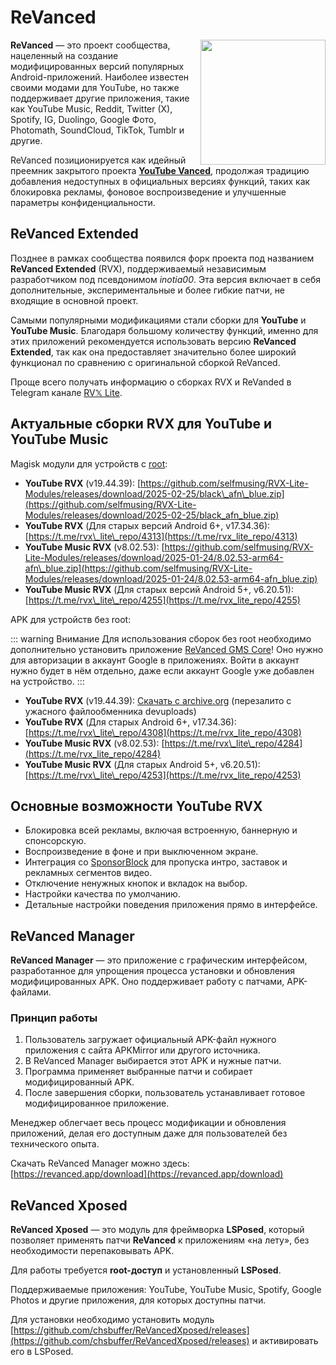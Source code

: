 # ReVanced

<img src="/img/logo/revanced.png" style="float: right" width="200px">

**ReVanced** — это проект сообщества, нацеленный на создание модифицированных версий популярных Android-приложений. Наиболее известен своими модами для YouTube, но также поддерживает другие приложения, такие как YouTube Music, Reddit, Twitter (X), Spotify, IG, Duolingo, Google Фото, Photomath, SoundCloud, TikTok, Tumblr и другие.

ReVanced позиционируется как идейный преемник закрытого проекта **[YouTube Vanced](https://ru.wikipedia.org/wiki/YouTube_Vanced)**, продолжая традицию добавления недоступных в официальных версиях функций, таких как блокировка рекламы, фоновое воспроизведение и улучшенные параметры конфиденциальности.

## ReVanced Extended

Позднее в рамках сообщества появился форк проекта под названием **ReVanced Extended** (RVX), поддерживаемый независимым разработчиком под псевдонимом *inotia00*. Эта версия включает в себя дополнительные, экспериментальные и более гибкие патчи, не входящие в основной проект.

Самыми популярными модификациями стали сборки для **YouTube** и **YouTube Music**. Благодаря большому количеству функций, именно для этих приложений рекомендуется использовать версию **ReVanced Extended**, так как она предоставляет значительно более широкий функционал по сравнению с оригинальной сборкой ReVanced.

Проще всего получать информацию о сборках RVX и ReVanded в Telegram канале [RV𝕏 Lite](https://t.me/rvx_lite).

## Актуальные сборки RVX для YouTube и YouTube Music

Magisk модули для устройств с [root](/android/root):

*   **YouTube RVX** (v19.44.39): [https://github.com/selfmusing/RVX-Lite-Modules/releases/download/2025-02-25/black\_afn\_blue.zip](https://github.com/selfmusing/RVX-Lite-Modules/releases/download/2025-02-25/black_afn_blue.zip)
*   **YouTube RVX** (Для старых версий Android 6+, v17.34.36): [https://t.me/rvx\_lite\_repo/4313](https://t.me/rvx_lite_repo/4313)
*   **YouTube Music RVX** (v8.02.53): [https://github.com/selfmusing/RVX-Lite-Modules/releases/download/2025-01-24/8.02.53-arm64-afn\_blue.zip](https://github.com/selfmusing/RVX-Lite-Modules/releases/download/2025-01-24/8.02.53-arm64-afn_blue.zip)
*   **YouTube Music RVX** (Для старых версий Android 5+, v6.20.51): [https://t.me/rvx\_lite\_repo/4255](https://t.me/rvx_lite_repo/4255)

APK для устройств без root:

::: warning Внимание
Для использования сборок без root необходимо дополнительно установить приложение [ReVanced GMS Core](https://github.com/ReVanced/GmsCore/releases/latest)! Оно нужно для авторизации в аккаунт Google в приложениях. Войти в аккаунт нужно будет в нём отдельно, даже если аккаунт Google уже добавлен на устройство.
:::

*   **YouTube RVX** (v19.44.39): [Скачать с archive.org](https://archive.org/download/revanced_extended_armv7_afn_blue_black_19.44.39_202508/ARM7_AFN-BLUE_black_v19.44.39.zip) (перезалито с ужасного файлообменника devuploads)
*   **YouTube RVX** (Для старых Android 6+, v17.34.36): [https://t.me/rvx\_lite\_repo/4308](https://t.me/rvx_lite_repo/4308)
*   **YouTube Music RVX** (v8.02.53): [https://t.me/rvx\_lite\_repo/4284](https://t.me/rvx_lite_repo/4284)
*   **YouTube Music RVX** (Для старых Android 5+, v6.20.51): [https://t.me/rvx\_lite\_repo/4253](https://t.me/rvx_lite_repo/4253)

## Основные возможности YouTube RVX

*   Блокировка всей рекламы, включая встроенную, баннерную и спонсорскую.
*   Воспроизведение в фоне и при выключенном экране.
*   Интеграция со [SponsorBlock](https://youtube.fandom.com/wiki/SponsorBlock) для пропуска интро, заставок и рекламных сегментов видео.
*   Отключение ненужных кнопок и вкладок на выбор.
*   Настройки качества по умолчанию.
*   Детальные настройки поведения приложения прямо в интерфейсе.

## ReVanced Manager

**ReVanced Manager** — это приложение с графическим интерфейсом, разработанное для упрощения процесса установки и обновления модифицированных APK. Оно поддерживает работу с патчами, APK-файлами.

### Принцип работы

1.  Пользователь загружает официальный APK-файл нужного приложения с сайта APKMirror или другого источника.
2.  В ReVanced Manager выбирается этот APK и нужные патчи.
3.  Программа применяет выбранные патчи и собирает модифицированный APK.
4.  После завершения сборки, пользователь устанавливает готовое модифицированное приложение.

Менеджер облегчает весь процесс модификации и обновления приложений, делая его доступным даже для пользователей без технического опыта.

Скачать ReVanced Manager можно здесь: [https://revanced.app/download](https://revanced.app/download)

## ReVanced Xposed

**ReVanced Xposed** — это модуль для фреймворка **LSPosed**, который позволяет применять патчи **ReVanced** к приложениям «на лету», без необходимости перепаковывать APK.  

Для работы требуется **root-доступ** и установленный **LSPosed**.

Поддерживаемые приложения: YouTube, YouTube Music, Spotify, Google Photos и другие приложения, для которых доступны патчи.

Для установки необходимо установить модуль [https://github.com/chsbuffer/ReVancedXposed/releases](https://github.com/chsbuffer/ReVancedXposed/releases) и активировать его в LSPosed.
